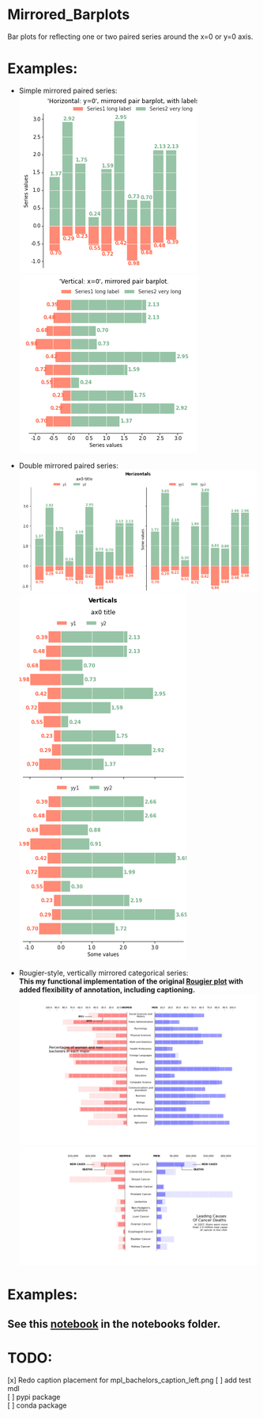 # Mirrored_Barplots
Bar plots for reflecting one or two paired series around the x=0 or y=0 axis.


# Examples:

* Simple mirrored paired series:  
![H1](./images/mirrored_1H.png)  
![V1](./images/mirrored_1V.png)  

* Double mirrored paired series:  
![H2](./images/mirrored_2H.png)  
![V2](./images/mirrored_2V.png)  

* Rougier-style, vertically mirrored categorical series:  
__This my functional implementation of the original [Rougier plot](https://journals.plos.org/ploscompbiol/article?id=10.1371/journal.pcbi.1003833) with added flexibility of annotation, including captioning.__
![Rougier cancer data](./images/mpl_bachelors_caption_left.png)  
![Rougier bachelors](./images/rougier_caption_right.png)  

# Examples:  

See this [notebook](./notebooks/Mirrored_Barplots.ipynb) in the notebooks folder.
---
# TODO:  
 [x] Redo caption placement for mpl_bachelors_caption_left.png
 [ ] add test mdl  
 [ ] pypi package  
 [ ] conda package  